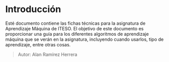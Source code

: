 # Introducción

Esté documento contiene las fichas técnicas para la asignatura de Aprendizaje Máquina de ITESO. 
El objetivo de este documento es proporcionar una guía para los diferentes algoritmos de aprendizaje máquina que se verán en la asignatura, incluyendo cuando usarlos, tipo de aprendizaje, entre otras cosas.


> Autor: Alan Ramírez Herrera